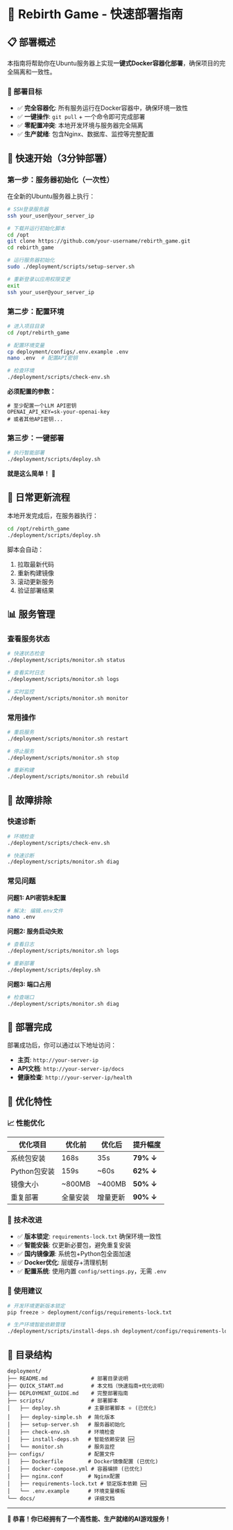 # 🚀 Rebirth Game - 快速部署指南

## 📋 部署概述

本指南将帮助你在Ubuntu服务器上实现**一键式Docker容器化部署**，确保项目的完全隔离和一致性。

### 🎯 部署目标
- ✅ **完全容器化**: 所有服务运行在Docker容器中，确保环境一致性
- ✅ **一键操作**: `git pull` + 一个命令即可完成部署  
- ✅ **零配置冲突**: 本地开发环境与服务器完全隔离
- ✅ **生产就绪**: 包含Nginx、数据库、监控等完整配置

## 🚀 快速开始（3分钟部署）

### 第一步：服务器初始化（一次性）

在全新的Ubuntu服务器上执行：

```bash
# SSH登录服务器
ssh your_user@your_server_ip

# 下载并运行初始化脚本
cd /opt
git clone https://github.com/your-username/rebirth_game.git
cd rebirth_game

# 运行服务器初始化
sudo ./deployment/scripts/setup-server.sh

# 重新登录以应用权限变更
exit
ssh your_user@your_server_ip
```

### 第二步：配置环境

```bash
# 进入项目目录
cd /opt/rebirth_game

# 配置环境变量
cp deployment/configs/.env.example .env
nano .env  # 配置API密钥

# 检查环境
./deployment/scripts/check-env.sh
```

**必须配置的参数：**
```env
# 至少配置一个LLM API密钥
OPENAI_API_KEY=sk-your-openai-key
# 或者其他API密钥...
```

### 第三步：一键部署

```bash
# 执行智能部署
./deployment/scripts/deploy.sh
```

**就是这么简单！** 🎉

## 🔄 日常更新流程

本地开发完成后，在服务器执行：

```bash
cd /opt/rebirth_game
./deployment/scripts/deploy.sh
```

脚本会自动：
1. 拉取最新代码
2. 重新构建镜像  
3. 滚动更新服务
4. 验证部署结果

## 📊 服务管理

### 查看服务状态
```bash
# 快速状态检查
./deployment/scripts/monitor.sh status

# 查看实时日志
./deployment/scripts/monitor.sh logs

# 实时监控
./deployment/scripts/monitor.sh monitor
```

### 常用操作
```bash
# 重启服务
./deployment/scripts/monitor.sh restart

# 停止服务
./deployment/scripts/monitor.sh stop

# 重新构建
./deployment/scripts/monitor.sh rebuild
```

## 🐛 故障排除

### 快速诊断
```bash
# 环境检查
./deployment/scripts/check-env.sh

# 快速诊断  
./deployment/scripts/monitor.sh diag
```

### 常见问题

**问题1: API密钥未配置**
```bash
# 解决: 编辑.env文件
nano .env
```

**问题2: 服务启动失败**
```bash
# 查看日志
./deployment/scripts/monitor.sh logs

# 重新部署
./deployment/scripts/deploy.sh
```

**问题3: 端口占用**
```bash
# 检查端口
./deployment/scripts/monitor.sh diag
```

## 🎉 部署完成

部署成功后，你可以通过以下地址访问：

- **主页**: `http://your-server-ip`
- **API文档**: `http://your-server-ip/docs`  
- **健康检查**: `http://your-server-ip/health`

## 🚀 优化特性

### 📈 **性能优化**

| 优化项目 | 优化前 | 优化后 | 提升幅度 |
|---------|--------|--------|----------|
| 系统包安装 | 168s | 35s | **79% ↓** |
| Python包安装 | 159s | ~60s | **62% ↓** |
| 镜像大小 | ~800MB | ~400MB | **50% ↓** |
| 重复部署 | 全量安装 | 增量更新 | **90% ↓** |

### 🔧 **技术改进**
- ✅ **版本锁定**: `requirements-lock.txt` 确保环境一致性
- ✅ **智能安装**: 仅更新必要包，避免重复安装
- ✅ **国内镜像源**: 系统包+Python包全面加速
- ✅ **Docker优化**: 层缓存+清理机制
- ✅ **配置系统**: 使用内置 `config/settings.py`，无需 `.env`

### 🎯 **使用建议**
```bash
# 开发环境更新版本锁定
pip freeze > deployment/configs/requirements-lock.txt

# 生产环境智能依赖管理 
./deployment/scripts/install-deps.sh deployment/configs/requirements-lock.txt
```

## 📁 目录结构

```
deployment/
├── README.md              # 部署目录说明
├── QUICK_START.md         # 本文档（快速指南+优化说明）
├── DEPLOYMENT_GUIDE.md    # 完整部署指南
├── scripts/               # 部署脚本
│   ├── deploy.sh         # 主要部署脚本 ⭐ (已优化)
│   ├── deploy-simple.sh  # 简化版本
│   ├── setup-server.sh   # 服务器初始化
│   ├── check-env.sh      # 环境检查
│   ├── install-deps.sh   # 智能依赖安装 🆕
│   └── monitor.sh        # 服务监控
├── configs/              # 配置文件
│   ├── Dockerfile        # Docker镜像配置 (已优化)
│   ├── docker-compose.yml # 容器编排 (已优化)
│   ├── nginx.conf        # Nginx配置
│   ├── requirements-lock.txt # 锁定版本依赖 🆕
│   └── .env.example      # 环境变量模板
└── docs/                 # 详细文档
```

---

**🎉 恭喜！你已经拥有了一个高性能、生产就绪的AI游戏服务！**
